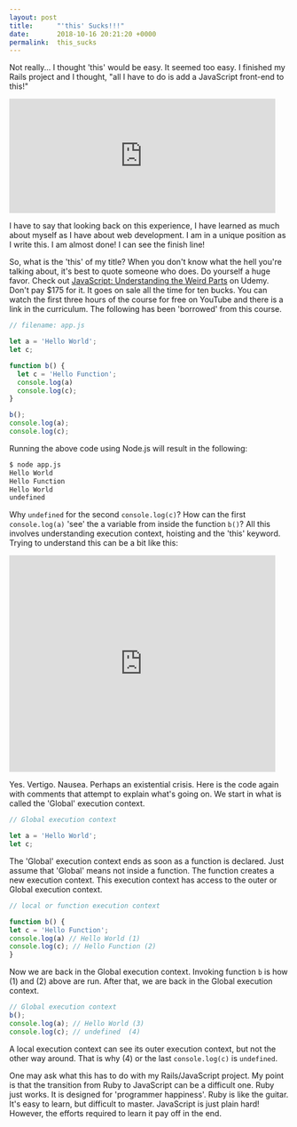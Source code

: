 ```yaml
---
layout: post
title:      "'this' Sucks!!!"
date:       2018-10-16 20:21:20 +0000
permalink:  this_sucks
---
```



Not really... I thought 'this' would be easy. It seemed too easy. I finished my Rails project and I thought, "all I have to do is add a JavaScript front-end to this!"

<iframe src="https://giphy.com/embed/RJOYRvEEeMlby" width="480" height="206" frameBorder="0" class="giphy-embed" allowFullScreen></iframe><p><a href="https://giphy.com/gifs/indiana-jones-RJOYRvEEeMlby"></a></p>

I have to say that looking back on this experience, I have learned as much about myself as I have about web development. I am in a unique position as I write this. I am almost done! I can see the finish line!

So, what is the 'this' of my title? When you don't know what the hell you're talking about, it's best to quote someone who does. Do yourself a huge favor. Check out [JavaScript: Understanding the Weird Parts](https://www.udemy.com/understand-javascript/) on Udemy. Don't pay $175 for it. It goes on sale all the time for ten bucks. You can watch the first three hours of the course for free on YouTube and there is a link in the curriculum. The following has been 'borrowed' from this course.

```JavaScript
// filename: app.js

let a = 'Hello World';
let c;

function b() {
  let c = 'Hello Function';
  console.log(a)
  console.log(c);
}

b();
console.log(a);
console.log(c);
```

Running the above code using Node.js will result in the following:

```Bash
$ node app.js
Hello World
Hello Function
Hello World
undefined
```

Why `undefined` for the second `console.log(c)`? How can the first `console.log(a)` 'see' the a variable from inside the function `b()`? All this involves understanding execution context, hoisting and the 'this' keyword. Trying to understand this can be a bit like this:

<iframe src="https://giphy.com/embed/3ov9jQX2Ow4bM5xxuM" width="480" height="390" frameBorder="0" class="giphy-embed" allowFullScreen></iframe><p><a href="https://giphy.com/gifs/homer-simpson-the-simpsons-3ov9jQX2Ow4bM5xxuM"></a></p>

Yes. Vertigo. Nausea. Perhaps an existential crisis. Here is the code again with comments that attempt to explain what's going on. We start in what is called the 'Global' execution context.

```JavaScript
// Global execution context

let a = 'Hello World';
let c;
```

The 'Global' execution context ends as soon as a function is declared. Just assume that 'Global' means not inside a function. The function creates a new execution context. This execution context has access to the outer or Global execution context.

```JavaScript
// local or function execution context

function b() {
let c = 'Hello Function';
console.log(a) // Hello World (1)
console.log(c); // Hello Function (2)
}
```

Now we are back in the Global execution context. Invoking function `b` is how (1) and (2) above are run. After that, we are back in the Global execution context.

```JavaScript
// Global execution context
b();
console.log(a); // Hello World (3)
console.log(c); // undefined  (4)
```

A local execution context can see its outer execution context, but not the other way around. That is why (4) or the last `console.log(c)` is `undefined`.

One may ask what this has to do with my Rails/JavaScript project. My point is that the transition from Ruby to JavaScript can be a difficult one. Ruby just works. It is designed for 'programmer happiness'. Ruby is like the guitar. It's easy to learn, but difficult to master. JavaScript is just plain hard! However, the efforts required to learn it pay off in the end.

